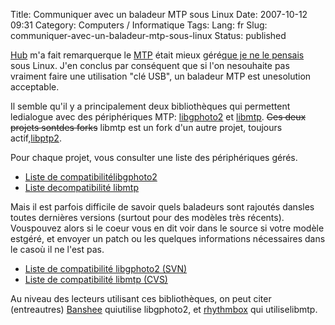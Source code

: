 Title: Communiquer avec un baladeur MTP sous Linux
Date: 2007-10-12 09:31
Category: Computers / Informatique
Tags:
Lang: fr
Slug: communiquer-avec-un-baladeur-mtp-sous-linux
Status: published

[Hub](\%22http://www.figuiere.net/\%22) m'a fait remarquerque le [MTP](\%22http://en.wikipedia.org/wiki/Media_Transfer_Protocol\%22) était mieux géré[que je ne le pensais](\%22/post/2007/10/12/Choisir-son-baladeur-numerique-compatible-Linux-et-Ogg/Vorbis\%22) sous Linux. J'en conclus par conséquent que si l'on nesouhaite pas vraiment faire une utilisation "clé USB", un baladeur MTP est unesolution acceptable.

Il semble qu'il y a principalement deux bibliothèques qui permettent ledialogue avec des périphériques MTP: [libgphoto2](\%22http://www.gphoto.org/proj/libgphoto2/\%22) et [libmtp](\%22http://libmtp.sourceforge.net/\%22). ~~Ces deux projets sontdes forks~~ libmtp est un fork d'un autre projet, toujours actif,[libptp2](\%22http://libptp.sourceforge.net/\%22).

Pour chaque projet, vous consulter une liste des périphériques gérés.

-   [Liste de compatibilitélibgphoto2](\%22http://www.gphoto.org/proj/libgphoto2/support.php\%22)
-   [Liste decompatibilité libmtp](\%22http://libmtp.sourceforge.net/index.php?page=compatibility\%22)

Mais il est parfois difficile de savoir quels baladeurs sont rajoutés dansles toutes dernières versions (surtout pour des modèles très récents). Vouspouvez alors si le coeur vous en dit voir dans le source si votre modèle estgéré, et envoyer un patch ou les quelques informations nécessaires dans le casoù il ne l'est pas.

-   [Liste de compatibilité libgphoto2 (SVN)](\%22http://gphoto.svn.sourceforge.net/viewvc/gphoto/trunk/libgphoto2/camlibs/ptp2/library.c?view=markup\%22)
-   [Liste de compatibilité libmtp (CVS)](\%22http://libmtp.cvs.sourceforge.net/libmtp/libmtp/src/libusb-glue.c?revision=1.231&view=markup\%22)

Au niveau des lecteurs utilisant ces bibliothèques, on peut citer (entreautres) [Banshee](\%22http://www.banshee-project.org\%22) quiutilise libgphoto2, et [rhythmbox](\%22http://www.gnome.org/projects/rhythmbox/\%22) qui utiliselibmtp.
